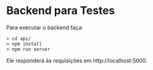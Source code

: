 # Backend para Testes

Para executar o backend faça:

```console
> cd api/
> npm install
> npm run server
```

Ele responderá às requisições em http://localhost:5000.